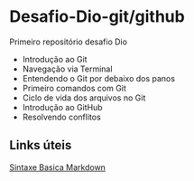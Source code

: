 # Desafio-Dio-git/github

Primeiro repositório desafio Dio

* Introdução ao Git
* Navegação via Terminal
* Entendendo o Git por debaixo dos panos
* Primeiro comandos com Git
* Ciclo de vida dos arquivos no Git
* Introdução ao GitHub
* Resolvendo conflitos


## Links úteis

[Sintaxe Basica Markdown](https://docs.pipz.com/central-de-ajuda/learning-center/guia-basico-de-markdown#open)
